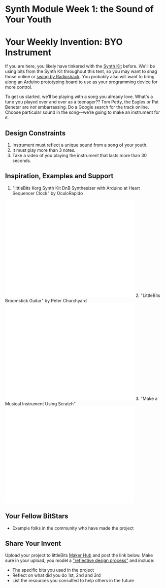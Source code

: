 
# Synth Module Week 1: the Sound of Your Youth

# Your Weekly Invention: BYO Instrument
If you are here, you likely have tinkered with the [Synth Kit](http://littlebits.cc/kits/synth-kit) before. We'll be using bits from the Synth Kit throughout this tent, so you may want to snag those online or [swing by Radioshack](http://www.radioshack.com/littlebits?utm_source=google&utm_medium=ppc&utm_campaign=RSO_SRC_EN_NCA_TM_E_Manufacturer&CID=ip:SEM:RSO:Google:radio-shack_little_bits&gclid=COuhiJCTwcICFajm7AodCVYApQ&gclsrc=aw.ds). You probably also will want to bring along an Arduino prototyping board to use as your programming device for more control. 

To get us started, we’ll be playing with a song you already love. What's a tune you played over and over as a teenager?? Tom Petty, the Eagles or Pat Benetar are *not* embarrassing. Do a Google search for the track online. Choose particular sound in the song--we’re going to make an instrument for it. 

## Design Constraints
1. Instrument must reflect a unique sound from a song of your youth.
2. It must play more than 3 notes.
3. Take a video of you playing the instrument that lasts more than 30 seconds.

## Inspiration, Examples and Support
1. "littleBits Korg Synth Kit DnB Synthesizer with Arduino at Heart Sequencer Clock" by OculoRapido 
<iframe width="420" height="315" src="//www.youtube.com/embed/BqW_pQMkLws" frameborder="0" allowfullscreen></iframe>
2. "LittleBits Broomstick Guitar" by Peter Churchyard <iframe width="420" height="315" src="//www.youtube.com/embed/rvLWifnFIUs" frameborder="0" allowfullscreen></iframe>
3. "Make a Musical Instrument Using Scratch" <iframe width="420" height="315" src="//www.youtube.com/embed/OZhn1vG_toM" frameborder="0" allowfullscreen></iframe>

## Your Fellow BitStars
 - Example folks in the community who have made the project

## Share Your Invent 
Upload your project to littleBits [Maker Hub](http://littlebits.cc/projects) and post the link below. Make sure in your upload, you model a ["reflective design process"](http://en.wikipedia.org/wiki/Reflective_practice) and include:
- The specific bits you used in the project
- Reflect on what did you do 1st, 2nd and 3rd
- List the resources you consulted to help others in the future




